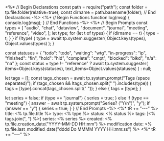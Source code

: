 <%*
// Begin Declarations
const path = require("path");
const folder = tp.file.folder(relative=true);
const dirname = path.basename(folder);
// End Declarations
-%>
<%*
// Begin Functions
function log(msg) {
    console.log(msg);
}
// End Functions
-%>
<%*
// Begin Prompts
const types = [
    "audio",
    "chat",
    "dataview",
    "document",
    "journal",
    "meeting",
    "reference",
    "video",
];
let type;
for (let t of types) {
    if (dirname == t) {
        type = t;
    }
}
if (!type) {
    type = await tp.system.suggester(
        Object.keys(types), Object.values(types)
    );
}

const statuses = {
    "todo": "todo",
    "waiting": "wtg",
    "in-progress": "ip",
    "finished": "fin",
    "hold": "hld",
    "complete": "cmpt",
    "blocked": "blkd",
    "n/a": "na"
};
const status = type != "reference" ? await
    tp.system.suggester(
        items=Object.keys(statuses),
        text_items=Object.values(statuses)
    ) : null;

let tags = [];
const tags_chosen = await tp.system.prompt("Tags (space separated)");
if (tags_chosen && !tags_chosen.split(" ").includes(type)) {
    tags = [type].concat(tags_chosen.split(" "));
} else {
    tags = [type];
}

let series = false;
if (type == "journal") {
    series = true;
} else if (type == "meeting") {
    answer = await tp.system.prompt("Series? (\"Y/n\")", "y");
    if (answer == "y") {
        series = true;
    }
}
// End Prompts
-%>
<%* tR += "---" %>
title: <% tp.file.title %>
type: <% type %>
status: <% status %>
tags: [<% tags.join(", ") %>]
series: <% series %>
created: <% tp.file.creation_date("YYYY-MM-DD HH:mm") %>
modification date: <% tp.file.last_modified_date("dddd Do MMMM YYYY HH:mm:ss") %>
<%* tR += "---" %>

